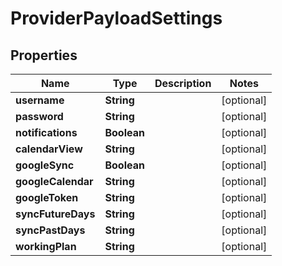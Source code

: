 # ProviderPayloadSettings

## Properties
Name | Type | Description | Notes
------------ | ------------- | ------------- | -------------
**username** | **String** |  |  [optional]
**password** | **String** |  |  [optional]
**notifications** | **Boolean** |  |  [optional]
**calendarView** | **String** |  |  [optional]
**googleSync** | **Boolean** |  |  [optional]
**googleCalendar** | **String** |  |  [optional]
**googleToken** | **String** |  |  [optional]
**syncFutureDays** | **String** |  |  [optional]
**syncPastDays** | **String** |  |  [optional]
**workingPlan** | **String** |  |  [optional]
